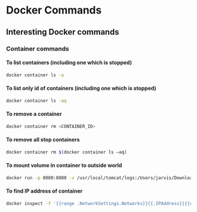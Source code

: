 # Docker Commands

## Interesting Docker commands

### Container commands

#### To list containers (including one which is stopped)

```sh
docker container ls -a
```

#### To list only id of containers (including one which is stopped)

```sh
docker container ls -aq
```

#### To remove a container

```sh
docker container rm <CONTAINER_ID>
```

#### To remove all stop containers

```sh
docker container rm $(docker container ls –aq)
```

#### To mount volume in container to outside world

```sh
docker run -p 8080:8080 -v /usr/local/tomcat/logs:/Users/jarvis/Downloads/logs d991231dccdf
```

#### To find IP address of container

```sh
docker inspect -f '{{range .NetworkSettings.Networks}}{{.IPAddress}}{{end}}' <CONTAINER_ID>
```


